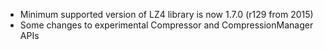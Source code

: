 * Minimum supported version of LZ4 library is now 1.7.0 (r129 from 2015)
* Some changes to experimental Compressor and CompressionManager APIs
